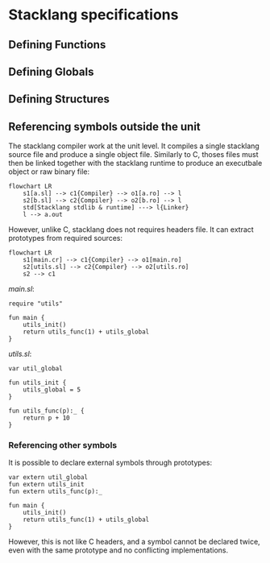 # Stacklang specifications

## Defining Functions

## Defining Globals

## Defining Structures

## Referencing symbols outside the unit

The stacklang compiler work at the unit level. It compiles a single stacklang source file
and produce a single object file. Similarly to C, thoses files must then be linked together with the stacklang runtime to produce an executbale object or raw binary file:

```mermaid
flowchart LR
    s1[a.sl] --> c1{Compiler} --> o1[a.ro] --> l
    s2[b.sl] --> c2{Compiler} --> o2[b.ro] --> l
    std[Stacklang stdlib & runtime] ---> l{Linker}
    l --> a.out
```

However, unlike C, stacklang does not requires headers file. It can extract prototypes from required sources:

```mermaid
flowchart LR
    s1[main.cr] --> c1{Compiler} --> o1[main.ro]
    s2[utils.sl] --> c2{Compiler} --> o2[utils.ro]
    s2 --> c1
```

*main.sl*:
```
require "utils"

fun main {
    utils_init()
    return utils_func(1) + utils_global
}
```

*utils.sl*:
```sl
var util_global 

fun utils_init {
    utils_global = 5
}

fun utils_func(p):_ {
    return p + 10
}
```

### Referencing other symbols 

It is possible to declare external symbols through prototypes:

```
var extern util_global 
fun extern utils_init
fun extern utils_func(p):_

fun main {
    utils_init()
    return utils_func(1) + utils_global
}
```

However, this is not like C headers, and a symbol cannot be declared twice, even with the same prototype and no conflicting implementations.